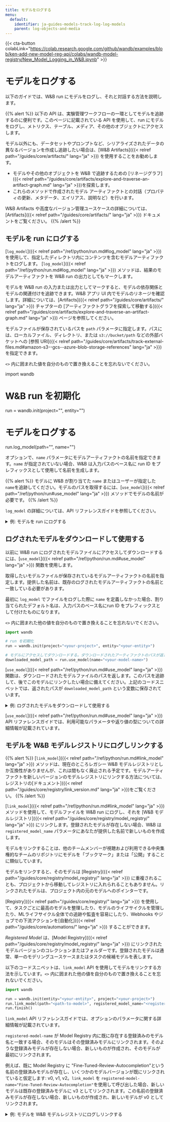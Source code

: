 ```yaml
---
title: モデルをログする
menu:
  default:
    identifier: ja-guides-models-track-log-log-models
    parent: log-objects-and-media
---
```


{{< cta-button colabLink="https://colab.research.google.com/github/wandb/examples/blob/ken-add-new-model-reg-api/colabs/wandb-model-registry/New_Model_Logging_in_W&B.ipynb" >}}
# モデルをログする

以下のガイドでは、W&B run にモデルをログし、それと対話する方法を説明します。

{{% alert %}}
以下の API は、実験管理ワークフローの一環としてモデルを追跡するのに便利です。このページに記載されている API を使用して、run にモデルをログし、メトリクス、テーブル、メディア、その他のオブジェクトにアクセスします。

モデル以外にも、データセットやプロンプトなど、シリアライズされたデータの異なるバージョンを作成し追跡したい場合は、[W&B Artifacts]({{< relref path="/guides/core/artifacts/" lang="ja" >}}) を使用することをお勧めします。
- モデルやその他のオブジェクトを W&B で追跡するための [リネージグラフ]({{< relref path="/guides/core/artifacts/explore-and-traverse-an-artifact-graph.md" lang="ja" >}})を探索します。
- これらのメソッドで作成されたモデル アーティファクトとの対話（プロパティの更新、メタデータ、エイリアス、説明など）を行います。

W&B Artifacts や高度なバージョン管理ユースケースの詳細については、[Artifacts]({{< relref path="/guides/core/artifacts/" lang="ja" >}}) ドキュメントをご覧ください。
{{% /alert %}}

## モデルを run にログする
[`log_model`]({{< relref path="/ref/python/run.md#log_model" lang="ja" >}}) を使用して、指定したディレクトリ内にコンテンツを含むモデルアーティファクトをログします。 [`log_model`]({{< relref path="/ref/python/run.md#log_model" lang="ja" >}}) メソッドは、結果のモデルアーティファクトを W&B run の出力としてもマークします。

モデルを W&B run の入力または出力としてマークすると、モデルの依存関係とモデルの関連付けを追跡できます。W&B アプリ UI 内でモデルのリネージを確認します。詳細については、[Artifacts]({{< relref path="/guides/core/artifacts/" lang="ja" >}}) チャプターの [アーティファクトグラフを探索して移動する]({{< relref path="/guides/core/artifacts/explore-and-traverse-an-artifact-graph.md" lang="ja" >}}) ページを参照してください。

モデルファイルが保存されているパスを `path` パラメータに指定します。パスには、ローカルファイル、ディレクトリ、または `s3://bucket/path` などの外部バケットへの [参照 URI]({{< relref path="/guides/core/artifacts/track-external-files.md#amazon-s3--gcs--azure-blob-storage-references" lang="ja" >}}) を指定できます。

`<>` 内に囲まれた値を自分のもので置き換えることを忘れないでください。

import wandb

# W&B run を初期化
run = wandb.init(project="<your-project>", entity="<your-entity>")

# モデルをログする
run.log_model(path="<path-to-model>", name="<name>")

オプションで、`name` パラメータにモデルアーティファクトの名前を指定できます。`name` が指定されていない場合、W&B は入力パスのベース名に run ID をプレフィックスとして使用して名前を生成します。

{{% alert %}}
モデルに W&B が割り当てた `name` またはユーザーが指定した `name`を追跡してください。モデルのパスを取得するには、[`use_model`]({{< relref path="/ref/python/run#use_model" lang="ja" >}}) メソッドでモデルの名前が必要です。
{{% /alert %}}

`log_model` の詳細については、API リファレンスガイドを参照してください。

<details>

<summary>例: モデルを run にログする</summary>

```python
import os
import wandb
from tensorflow import keras
from tensorflow.keras import layers

config = {"optimizer": "adam", "loss": "categorical_crossentropy"}

# W&B run を初期化
run = wandb.init(entity="charlie", project="mnist-experiments", config=config)

# ハイパーパラメーター
loss = run.config["loss"]
optimizer = run.config["optimizer"]
metrics = ["accuracy"]
num_classes = 10
input_shape = (28, 28, 1)

# トレーニング アルゴリズム
model = keras.Sequential(
    [
        layers.Input(shape=input_shape),
        layers.Conv2D(32, kernel_size=(3, 3), activation="relu"),
        layers.MaxPooling2D(pool_size=(2, 2)),
        layers.Conv2D(64, kernel_size=(3, 3), activation="relu"),
        layers.MaxPooling2D(pool_size=(2, 2)),
        layers.Flatten(),
        layers.Dropout(0.5),
        layers.Dense(num_classes, activation="softmax"),
    ]
)

# トレーニング用のモデルを設定
model.compile(loss=loss, optimizer=optimizer, metrics=metrics)

# モデルを保存
model_filename = "model.h5"
local_filepath = "./"
full_path = os.path.join(local_filepath, model_filename)
model.save(filepath=full_path)

# モデルを W&B run にログする
run.log_model(path=full_path, name="MNIST")
run.finish()
```

ユーザーが `log_model` を呼び出したとき、`MNIST`という名前のモデルアーティファクトが作成され、ファイル `model.h5` がモデルアーティファクトに追加されました。あなたのターミナルまたはノートブックは、モデルがログされた run に関する情報を見つける場所についての情報を出力します。

```python
View run different-surf-5 at: https://wandb.ai/charlie/mnist-experiments/runs/wlby6fuw
Synced 5 W&B file(s), 0 media file(s), 1 artifact file(s) and 0 other file(s)
Find logs at: ./wandb/run-20231206_103511-wlby6fuw/logs
```

</details>

## ログされたモデルをダウンロードして使用する
以前に W&B run にログされたモデルファイルにアクセスしてダウンロードするには、[`use_model`]({{< relref path="/ref/python/run.md#use_model" lang="ja" >}}) 関数を使用します。

取得したいモデルファイルが保存されているモデルアーティファクトの名前を指定します。提供した名前は、既存のログされたモデルアーティファクトの名前と一致している必要があります。

最初に `log_model` でファイルをログした際に `name` を定義しなかった場合、割り当てられたデフォルト名は、入力パスのベース名にrun ID をプレフィックスとして付けたものになります。

`<>` 内に囲まれた他の値を自分のもので置き換えることを忘れないでください。

```python
import wandb

# run を初期化
run = wandb.init(project="<your-project>", entity="<your-entity>")

# モデルにアクセスしてダウンロードする。ダウンロードされたアーティファクトのパスが返されます
downloaded_model_path = run.use_model(name="<your-model-name>")
```

[`use_model`]({{< relref path="/ref/python/run.md#use_model" lang="ja" >}}) 関数は、ダウンロードされたモデルファイルのパスを返します。このパスを追跡して、後でこのモデルにリンクしたい場合に備えてください。上記のコードスニペットでは、返されたパスが `downloaded_model_path` という変数に保存されています。

<details>

<summary>例: ログされたモデルをダウンロードして使用する</summary>

たとえば、以下のコードスニペットでは、ユーザーが `use_model` API を呼び出しています。彼らは取得したいモデルアーティファクトの名前を指定し、またバージョン/エイリアスも提供しています。そして、API から返されるパスを `downloaded_model_path` 変数に保存しました。

```python
import wandb

entity = "luka"
project = "NLP_Experiments"
alias = "latest"  # モデルバージョンのセマンティックなニックネームまたは識別子
model_artifact_name = "fine-tuned-model"

# run を初期化
run = wandb.init(project=project, entity=entity)
# モデルにアクセスしてダウンロードする。ダウンロードされたアーティファクトのパスが返されます
downloaded_model_path = run.use_model(name = f"{model_artifact_name}:{alias}") 
```
</details>

[`use_model`]({{< relref path="/ref/python/run.md#use_model" lang="ja" >}}) API リファレンスガイドでは、利用可能なパラメータや返り値の型についての詳細情報が記載されています。

## モデルを W&B モデルレジストリにログしリンクする

{{% alert %}}
[`link_model`]({{< relref path="/ref/python/run.md#link_model" lang="ja" >}}) メソッドは、現在のところレガシー W&B モデルレジストリとしか互換性がありませんが、これは間もなく廃止される予定です。モデルアーティファクトを新しいバージョンのモデルレジストリにリンクする方法については、レジストリの[ドキュメント]({{< relref path="/guides/core/registry/link_version.md" lang="ja" >}})をご覧ください。
{{% /alert %}}

[`link_model`]({{< relref path="/ref/python/run.md#link_model" lang="ja" >}}) メソッドを使用して、モデルファイルを W&B run にログし、それを [W&B モデルレジストリ]({{< relref path="/guides/core/registry/model_registry/" lang="ja" >}}) にリンクします。登録されたモデルが存在しない場合、W&B は `registered_model_name` パラメータにあなたが提供した名前で新しいものを作成します。

モデルをリンクすることは、他のチームメンバーが視聴および利用できる中央集権的なチームのリポジトリにモデルを「ブックマーク」または「公開」することに類似しています。

モデルをリンクすると、そのモデルは [Registry]({{< relref path="/guides/core/registry/model_registry/" lang="ja" >}}) に重複されることも、プロジェクトから移動してレジストリに入れられることもありません。リンクされたモデルは、プロジェクト内の元のモデルへのポインターです。

[Registry]({{< relref path="/guides/core/registry/" lang="ja" >}}) を使用して、タスクごとに最高のモデルを整理したり、モデルのライフサイクルを管理したり、MLライフサイクル全体での追跡や監査を容易にしたり、Webhooks やジョブでの下流アクションを[自動化]({{< relref path="/guides/core/automations/" lang="ja" >}}) することができます。

*Registered Model* は、[Model Registry]({{< relref path="/guides/core/registry/model_registry/" lang="ja" >}}) にリンクされたモデルバージョンのコレクションまたはフォルダーです。登録されたモデルは通常、単一のモデリングユースケースまたはタスクの候補モデルを表します。

以下のコードスニペットは、`link_model` API を使用してモデルをリンクする方法を示しています。`<>` 内に囲まれた他の値を自分のもので置き換えることを忘れないでください。

```python
import wandb

run = wandb.init(entity="<your-entity>", project="<your-project>")
run.link_model(path="<path-to-model>", registered_model_name="<registered-model-name>")
run.finish()
```

`link_model` API リファレンスガイドでは、オプションのパラメータに関する詳細情報が記載されています。

`registered-model-name` が Model Registry 内に既に存在する登録済みのモデル名と一致する場合、そのモデルはその登録済みモデルにリンクされます。そのような登録済みモデルが存在しない場合、新しいものが作成され、そのモデルが最初にリンクされます。

例えば、既に Model Registry に "Fine-Tuned-Review-Autocompletion"という名前の登録済みモデルが存在し、いくつかのモデルバージョンが既にリンクされていると仮定します: v0, v1, v2。`link_model` を `registered-model-name="Fine-Tuned-Review-Autocompletion"`を使用して呼び出した場合、新しいモデルは既存の登録済みモデルに v3 としてリンクされます。この名前の登録済みモデルが存在しない場合、新しいものが作成され、新しいモデルが v0 としてリンクされます。

<details>

<summary>例: モデルを W&B モデルレジストリにログしリンクする</summary>

例えば、以下のコードスニペットでは、モデルファイルをログし、登録済みのモデル名 `"Fine-Tuned-Review-Autocompletion"`にモデルをリンクする方法を示しています。

これを行うために、ユーザーは `link_model` API を呼び出します。API を呼び出す際に、モデルの内容を示すローカルファイルパス (`path`) と、リンクするための登録済みモデルの名前 (`registered_model_name`) を提供します。

```python
import wandb

path = "/local/dir/model.pt"
registered_model_name = "Fine-Tuned-Review-Autocompletion"

run = wandb.init(project="llm-evaluation", entity="noa")
run.link_model(path=path, registered_model_name=registered_model_name)
run.finish()
```

{{% alert %}}
リマインダー: 登録済みモデルは、ブックマークされたモデルバージョンのコレクションを管理します。
{{% /alert %}}

</details>